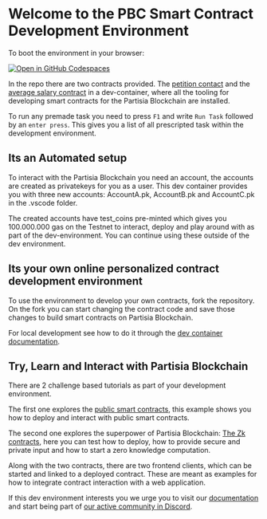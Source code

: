 # Welcome to the PBC Smart Contract Development Environment

To boot the environment in your browser:

[![Open in GitHub Codespaces](https://github.com/codespaces/badge.svg)](https://codespaces.new/JensScheel/web-ide/tree/main)

In the repo there are two contracts provided.
The [petition contact](https://gitlab.com/partisiablockchain/language/example-contracts/-/tree/main/petition?ref_type=heads)
and
the [average salary contract](https://gitlab.com/partisiablockchain/language/example-contracts/-/tree/main/zk-average-salary?ref_type=heads)
in a dev-container, where all the tooling for developing smart contracts for the Partisia Blockchain are installed.

To run any premade task you need to press `F1` and write `Run Task` followed by an `enter press`. This gives you a list
of
all prescripted task within the development environment.

## Its an Automated setup

To interact with the Partisia Blockchain you need an account, the accounts are created as privatekeys for you as a user.
This dev
container provides you with three new accounts: AccountA.pk, AccountB.pk and AccountC.pk
in the .vscode folder.

The created accounts have test_coins pre-minted which gives you 100.000.000 gas on the Testnet to interact, deploy and
play around with as part of the dev-environment. You can continue using these outside of the dev environment.

## Its your own online personalized contract development environment

To use the environment to develop your own contracts, fork the repository. On the fork you can start changing the
contract code and save those changes to build smart contracts on Partisia Blockchain.

For local development see how to do it through
the [dev container documentation](https://code.visualstudio.com/docs/devcontainers/containers).

## Try, Learn and Interact with Partisia Blockchain

There are 2 challenge based tutorials as part of your development environment.

The first one explores the [public smart contracts](tutorial/public-contract-example.md),
this example shows you how to deploy and interact with public smart contracts.

The second one explores the superpower of Partisia Blockchain: [The Zk contracts](tutorial/zk-contract-example.md), here
you can test how to deploy,
how to provide secure and private input and how to start a zero knowledge computation.

Along with the two contracts, there are two frontend clients, which can be started and linked to a deployed
contract. These are meant as examples for how to integrate contract interaction with a web application.

If this dev environment interests you we urge you to visit
our [documentation](https://partisiablockchain.gitlab.io/documentation/) and start being part
of [our active community in Discord](https://partisiablockchain.gitlab.io/documentation/get-support-from-pbc-community.html).